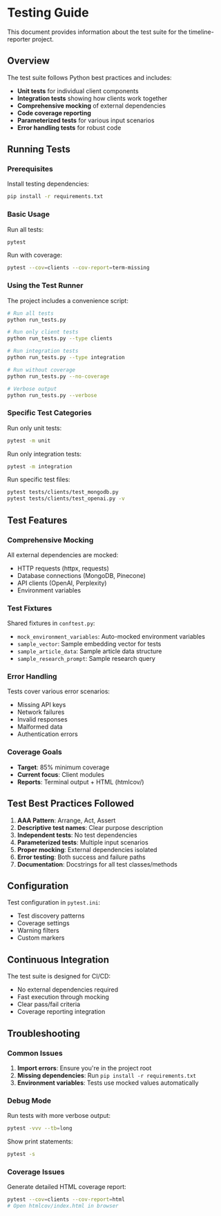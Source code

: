 # Testing Guide

This document provides information about the test suite for the timeline-reporter project.

## Overview

The test suite follows Python best practices and includes:

- **Unit tests** for individual client components
- **Integration tests** showing how clients work together
- **Comprehensive mocking** of external dependencies
- **Code coverage reporting**
- **Parameterized tests** for various input scenarios
- **Error handling tests** for robust code

## Running Tests

### Prerequisites

Install testing dependencies:

```bash
pip install -r requirements.txt
```

### Basic Usage

Run all tests:

```bash
pytest
```

Run with coverage:

```bash
pytest --cov=clients --cov-report=term-missing
```

### Using the Test Runner

The project includes a convenience script:

```bash
# Run all tests
python run_tests.py

# Run only client tests
python run_tests.py --type clients

# Run integration tests
python run_tests.py --type integration

# Run without coverage
python run_tests.py --no-coverage

# Verbose output
python run_tests.py --verbose
```

### Specific Test Categories

Run only unit tests:

```bash
pytest -m unit
```

Run only integration tests:

```bash
pytest -m integration
```

Run specific test files:

```bash
pytest tests/clients/test_mongodb.py
pytest tests/clients/test_openai.py -v
```

## Test Features

### Comprehensive Mocking

All external dependencies are mocked:

- HTTP requests (httpx, requests)
- Database connections (MongoDB, Pinecone)
- API clients (OpenAI, Perplexity)
- Environment variables

### Test Fixtures

Shared fixtures in `conftest.py`:

- `mock_environment_variables`: Auto-mocked environment variables
- `sample_vector`: Sample embedding vector for tests
- `sample_article_data`: Sample article data structure
- `sample_research_prompt`: Sample research query

### Error Handling

Tests cover various error scenarios:

- Missing API keys
- Network failures
- Invalid responses
- Malformed data
- Authentication errors

### Coverage Goals

- **Target**: 85% minimum coverage
- **Current focus**: Client modules
- **Reports**: Terminal output + HTML (htmlcov/)

## Test Best Practices Followed

1. **AAA Pattern**: Arrange, Act, Assert
2. **Descriptive test names**: Clear purpose description
3. **Independent tests**: No test dependencies
4. **Parameterized tests**: Multiple input scenarios
5. **Proper mocking**: External dependencies isolated
6. **Error testing**: Both success and failure paths
7. **Documentation**: Docstrings for all test classes/methods

## Configuration

Test configuration in `pytest.ini`:

- Test discovery patterns
- Coverage settings
- Warning filters
- Custom markers

## Continuous Integration

The test suite is designed for CI/CD:

- No external dependencies required
- Fast execution through mocking
- Clear pass/fail criteria
- Coverage reporting integration

## Troubleshooting

### Common Issues

1. **Import errors**: Ensure you're in the project root
2. **Missing dependencies**: Run `pip install -r requirements.txt`
3. **Environment variables**: Tests use mocked values automatically

### Debug Mode

Run tests with more verbose output:

```bash
pytest -vvv --tb=long
```

Show print statements:

```bash
pytest -s
```

### Coverage Issues

Generate detailed HTML coverage report:

```bash
pytest --cov=clients --cov-report=html
# Open htmlcov/index.html in browser
```
